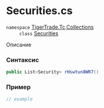 
# Securities.cs
`namespace` [TigerTrade.Tc](../../../../TigerTrade.Tc.md).[Collections](../../../../TigerTrade.Tc/Collections.md)  
&nbsp;&nbsp;&nbsp;&nbsp;&nbsp;&nbsp;&nbsp;&nbsp;&nbsp;`class` [Securities](../../Securities.cs.md)

Описание

### Синтаксис
```csharp
public List<Security> rHswtun8WR7()
```


### Пример  
```csharp
// example
```
                    
                    